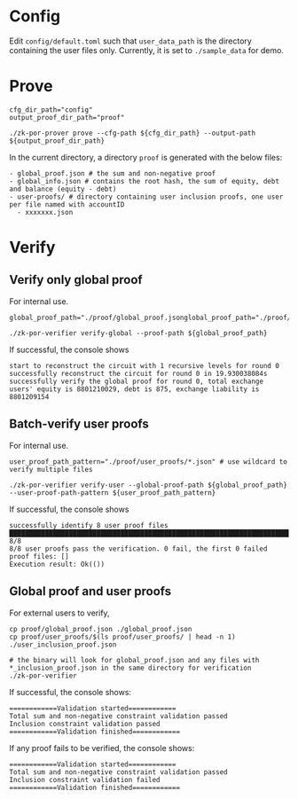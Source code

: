 # Config
Edit `config/default.toml` such that `user_data_path` is the directory containing the user files only. Currently, it is set to `./sample_data` for demo. 

# Prove
```
cfg_dir_path="config"
output_proof_dir_path="proof"

./zk-por-prover prove --cfg-path ${cfg_dir_path} --output-path ${output_proof_dir_path}
```
In the current directory, a directory `proof` is generated with the below files:
```
- global_proof.json # the sum and non-negative proof
- global_info.json # contains the root hash, the sum of equity, debt and balance (equity - debt)
- user-proofs/ # directory containing user inclusion proofs, one user per file named with accountID
  - xxxxxxx.json
```

# Verify
## Verify only global proof
For internal use. 
```
global_proof_path="./proof/global_proof.jsonglobal_proof_path="./proof/global_proof.json""

./zk-por-verifier verify-global --proof-path ${global_proof_path}
```
If successful, the console shows
```
start to reconstruct the circuit with 1 recursive levels for round 0
successfully reconstruct the circuit for round 0 in 19.930038084s
successfully verify the global proof for round 0, total exchange users' equity is 8801210029, debt is 875, exchange liability is 8801209154
```

## Batch-verify user proofs
For internal use. 
```
user_proof_path_pattern="./proof/user_proofs/*.json" # use wildcard to verify multiple files

./zk-por-verifier verify-user --global-proof-path ${global_proof_path} --user-proof-path-pattern ${user_proof_path_pattern}
```
If successful, the console shows
```
successfully identify 8 user proof files
█████████████████████████████████████████████████████████████████████████████████████████████ 8/8
8/8 user proofs pass the verification. 0 fail, the first 0 failed proof files: []
Execution result: Ok(())
```

## Global proof and user proofs
For external users to verify, 
```
cp proof/global_proof.json ./global_proof.json
cp proof/user_proofs/$(ls proof/user_proofs/ | head -n 1) ./user_inclusion_proof.json

# the binary will look for global_proof.json and any files with *_inclusion_proof.json in the same directory for verification
./zk-por-verifier
```
If successful, the console shows:
```
============Validation started============
Total sum and non-negative constraint validation passed
Inclusion constraint validation passed
============Validation finished============
```
If any proof fails to be verified, the console shows:
```
============Validation started============
Total sum and non-negative constraint validation passed
Inclusion constraint validation failed
============Validation finished============
```